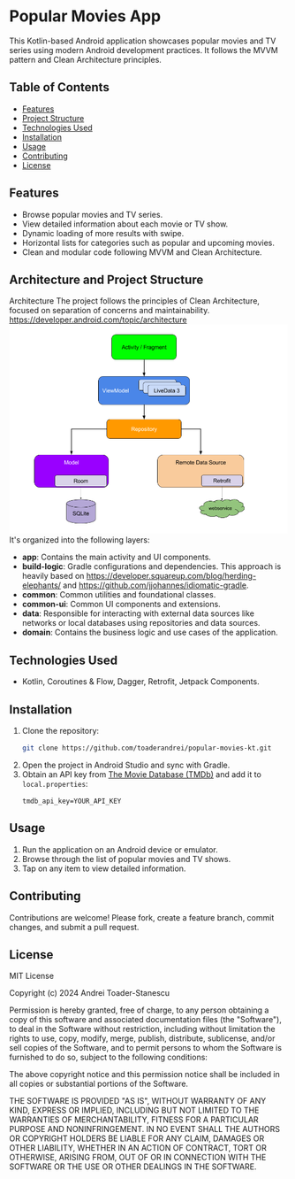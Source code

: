 # Popular Movies App

This Kotlin-based Android application showcases popular movies and TV series using modern Android development practices. It follows the MVVM pattern and Clean Architecture principles.

## Table of Contents
- [Features](#features)
- [Project Structure](#Architecture-and-Project-Structure)
- [Technologies Used](#technologies-used)
- [Installation](#installation)
- [Usage](#usage)
- [Contributing](#contributing)
- [License](#license)

## Features
- Browse popular movies and TV series.
- View detailed information about each movie or TV show.
- Dynamic loading of more results with swipe.
- Horizontal lists for categories such as popular and upcoming movies.
- Clean and modular code following MVVM and Clean Architecture.



## Architecture and Project Structure
Architecture
The project follows the principles of Clean Architecture, focused on separation of concerns and maintainability.
https://developer.android.com/topic/architecture
![android_architecture_diagram.png](android_architecture_diagram.png)
It's organized into the following layers:
- **app**: Contains the main activity and UI components.
- **build-logic**: Gradle configurations and dependencies.
This approach is heavily based on https://developer.squareup.com/blog/herding-elephants/ and https://github.com/jjohannes/idiomatic-gradle.
- **common**: Common utilities and foundational classes.
- **common-ui**: Common UI components and extensions.
- **data**: Responsible for interacting with external data sources like networks or local databases using repositories and data sources.
- **domain**: Contains the business logic and use cases of the application.

## Technologies Used
- Kotlin, Coroutines & Flow, Dagger, Retrofit, Jetpack Components.


## Installation
1. Clone the repository:
    ```bash
    git clone https://github.com/toaderandrei/popular-movies-kt.git
    ```
2. Open the project in Android Studio and sync with Gradle.
3. Obtain an API key from [The Movie Database (TMDb)](https://www.themoviedb.org/documentation/api) and add it to `local.properties`:
    ```properties
    tmdb_api_key=YOUR_API_KEY
    ```

## Usage
1. Run the application on an Android device or emulator.
2. Browse through the list of popular movies and TV shows.
3. Tap on any item to view detailed information.

## Contributing
Contributions are welcome! Please fork, create a feature branch, commit changes, and submit a pull request.

## License
MIT License

Copyright (c) 2024 Andrei Toader-Stanescu

Permission is hereby granted, free of charge, to any person obtaining a copy
of this software and associated documentation files (the "Software"), to deal
in the Software without restriction, including without limitation the rights
to use, copy, modify, merge, publish, distribute, sublicense, and/or sell
copies of the Software, and to permit persons to whom the Software is
furnished to do so, subject to the following conditions:

The above copyright notice and this permission notice shall be included in all
copies or substantial portions of the Software.

THE SOFTWARE IS PROVIDED "AS IS", WITHOUT WARRANTY OF ANY KIND, EXPRESS OR
IMPLIED, INCLUDING BUT NOT LIMITED TO THE WARRANTIES OF MERCHANTABILITY,
FITNESS FOR A PARTICULAR PURPOSE AND NONINFRINGEMENT. IN NO EVENT SHALL THE
AUTHORS OR COPYRIGHT HOLDERS BE LIABLE FOR ANY CLAIM, DAMAGES OR OTHER
LIABILITY, WHETHER IN AN ACTION OF CONTRACT, TORT OR OTHERWISE, ARISING FROM,
OUT OF OR IN CONNECTION WITH THE SOFTWARE OR THE USE OR OTHER DEALINGS IN THE
SOFTWARE.